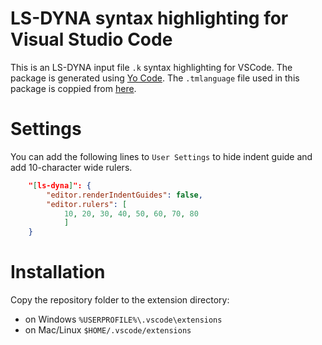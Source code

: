 # LS-DYNA syntax highlighting for Visual Studio Code
This is an LS-DYNA input file `.k` syntax highlighting for VSCode.
The package is generated using [Yo Code](https://code.visualstudio.com/docs/extensions/yocode). 
The `.tmlanguage` file used in this package is coppied from [here](https://github.com/bendeaton/LS-DYNA-Sublime). 

# Settings
You can add the following lines to `User Settings` to hide indent guide and add 10-character wide rulers.
```json
    "[ls-dyna]": {
        "editor.renderIndentGuides": false,
        "editor.rulers": [
            10, 20, 30, 40, 50, 60, 70, 80
            ]
    }
```

# Installation

Copy the repository folder to the extension directory:
* on Windows `%USERPROFILE%\.vscode\extensions`
* on Mac/Linux `$HOME/.vscode/extensions`
